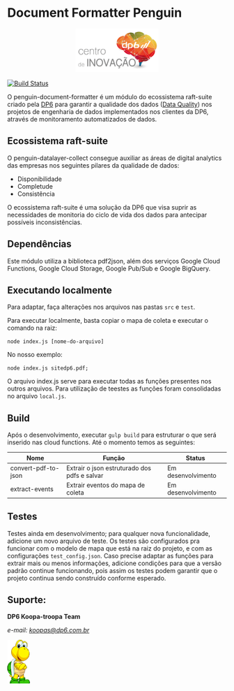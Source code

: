 # Document Formatter Penguin

<div align="center">
<img src="https://raw.githubusercontent.com/DP6/templates-centro-de-inovacoes/main/public/images/centro_de_inovacao_dp6.png" height="100px" />
</div>

[![Build Status](https://travis-ci.org/DP6/penguin-document-formatter.svg?branch=main)](https://travis-ci.org/DP6/penguin-document-formatter)

O penguin-document-formatter é um módulo do ecossistema raft-suite criado pela [DP6](https://www.dp6.com.br) para garantir a qualidade dos dados ([Data Quality](https://en.wikipedia.org/wiki/Data_quality)) nos projetos de engenharia de dados implementados nos clientes da DP6, através de monitoramento automatizados de dados.

## Ecossistema raft-suite

O penguin-datalayer-collect consegue auxiliar as áreas de digital analytics das empresas nos seguintes pilares da qualidade de dados:

- Disponibilidade
- Completude
- Consistência

O ecossistema raft-suite é uma solução da DP6 que visa suprir as necessidades de monitoria do ciclo de vida dos dados para antecipar possíveis inconsistências.

## Dependências

Este módulo utiliza a biblioteca pdf2json, além dos serviços Google Cloud Functions, Google Cloud Storage, Google Pub/Sub e Google BigQuery.

## Executando localmente

Para adaptar, faça alterações nos arquivos nas pastas `src` e `test`.

Para executar localmente, basta copiar o mapa de coleta e executar o comando na raiz:

```shell
node index.js [nome-do-arquivo]
```

No nosso exemplo:

```shell
node index.js sitedp6.pdf;
```

O arquivo index.js serve para executar todas as funções presentes nos outros arquivos. Para utilização de teestes as funções foram consolidadas no arquivo `local.js`.

## Build

Após o desenvolvimento, executar `gulp build` para estruturar o que será inserido nas cloud functions. Até o momento temos as seguintes:

| Nome                | Função                                       | Status             |
| ------------------- | -------------------------------------------- | ------------------ |
| convert-pdf-to-json | Extrair o json estruturado dos pdfs e salvar | Em desenvolvimento |
| extract-events      | Extrair eventos do mapa de coleta            | Em desenvolvimento |

## Testes

Testes ainda em desenvolvimento; para qualquer nova funcionalidade, adicione um novo arquivo de teste.
Os testes são configurados pra funcionar com o modelo de mapa que está na raiz do projeto, e com as configurações `test_config.json`. Caso precise adaptar as funções para extrair mais ou menos informações, adicione condições para que a versão padrão continue funcionando, pois assim os testes podem garantir que o projeto continua sendo construído conforme esperado.

## Suporte:

**DP6 Koopa-troopa Team**

_e-mail: <koopas@dp6.com.br>_

<img src="https://raw.githubusercontent.com/DP6/templates-centro-de-inovacoes/main/public/images/koopa.png" height="100" />
